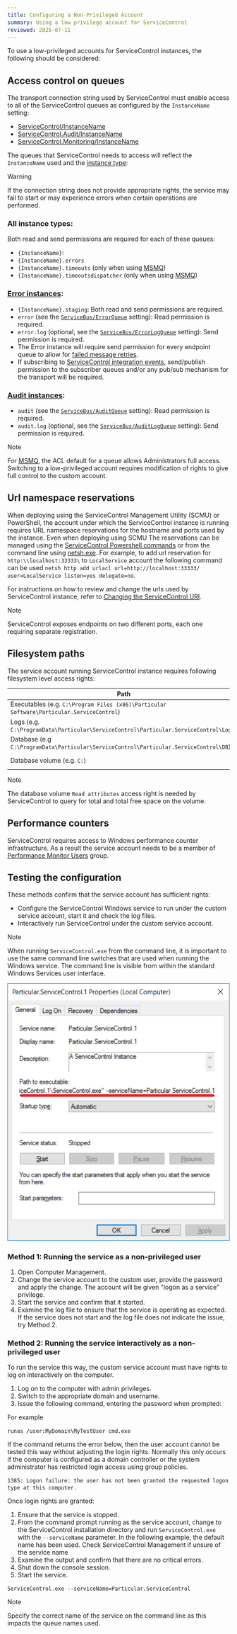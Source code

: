 ```yaml
---
title: Configuring a Non-Privileged Account
summary: Using a low privilege account for ServiceControl
reviewed: 2025-07-11
---
```


To use a low-privileged accounts for ServiceControl instances, the following should be considered:

## Access control on queues

The transport connection string used by ServiceControl must enable access to all of the ServiceControl queues as configured by the `InstanceName` setting:

 * [ServiceControl/InstanceName](/servicecontrol/servicecontrol-instances/configuration.md#host-settings-servicecontrolinstancename)
 * [ServiceControl.Audit/InstanceName](/servicecontrol/audit-instances/configuration.md#host-settings-servicecontrol-auditinstancename)
 * [ServiceControl.Monitoring/InstanceName](/servicecontrol/monitoring-instances/configuration.md#host-settings-monitoringinstancename)

The queues that ServiceControl needs to access will reflect the `InstanceName` used and the [instance type](/servicecontrol/#servicecontrol-instance-types):

> [!WARNING]
> If the connection string does not provide appropriate rights, the service may fail to start or may experience errors when certain operations are performed.

### All instance types:

Both read and send permissions are required for each of these queues:

 * `{InstanceName}`: 
 * `{InstanceName}.errors`
 * `{InstanceName}.timeouts` (only when using [MSMQ](/servicecontrol/transports.md#msmq))
 * `{InstanceName}.timeoutsdispatcher` (only when using [MSMQ](/servicecontrol/transports.md#msmq))

### [Error instances](/servicecontrol/servicecontrol-instances/):

 * `{InstanceName}.staging`: Both read and send permissions are required.
 * `error` (see the [`ServiceBus/ErrorQueue`](/servicecontrol/servicecontrol-instances/configuration.md#transport-servicebuserrorqueue) setting): Read permission is required.
 * `error.log` (optional, see the [`ServiceBus/ErrorLogQueue`](/servicecontrol/servicecontrol-instances/configuration.md#transport-servicebuserrorlogqueue) setting): Send permission is required.
 * The Error instance will require send permission for every endpoint queue to allow for [failed message retries](/servicepulse/intro-failed-message-retries.md).
 * If subscribing to [ServiceControl integration events](/servicecontrol/contracts.md), send/publish permission to the subscriber queues and/or any pub/sub mechanism for the transport will be required.

### [Audit instances](/servicecontrol/audit-instances/):

 * `audit` (see the [`ServiceBus/AuditQueue`](/servicecontrol/audit-instances/configuration.md#transport-servicebusauditqueue) setting): Read permission is required.
 * `audit.log` (optional, see the [`ServiceBus/AuditLogQueue`](/servicecontrol/audit-instances/configuration.md#transport-servicebusauditlogqueue) setting): Send permission is required.

> [!NOTE]
> For [MSMQ](/servicecontrol/transports.md#msmq), the ACL default for a queue allows Administrators full access. Switching to a low-privileged account requires modification of rights to give full control to the custom account.

## Url namespace reservations

When deploying using the ServiceControl Management Utility (SCMU) or PowerShell, the account under which the ServiceControl instance is running requires URL namespace reservations for the hostname and ports used by the instance. Even when deploying using SCMU The reservations can be managed using the [ServiceControl Powershell commands](/servicecontrol/) <!-- TODO: point to troubleshooting guide section instead --> or from the command line using [netsh.exe](https://docs.microsoft.com/en-us/windows/desktop/http/add-urlacl). For example, to add url reservation for `http:\\localhost:33333\` to `LocalService` account the following command can be used `netsh http add urlacl url=http://localhost:33333/ user=LocalService listen=yes delegate=no`.

For instructions on how to review and change the urls used by ServiceControl instance, refer to [Changing the ServiceControl URI](setting-custom-hostname.md). <!-- TODO: Is this necessary with the previous paragraph. Fix or raise an issue. -->

> [!NOTE]
> ServiceControl exposes endpoints on two different ports, each one requiring separate registration.

## Filesystem paths

The service account running ServiceControl instance requires following filesystem level access rights:

| Path | Rights |
|------|--------|
| Executables (e.g.  `C:\Program Files (x86)\Particular Software\Particular.ServiceControl`) | Read |
| Logs (e.g. `C:\ProgramData\Particular\ServiceControl\Particular.ServiceControl\Logs`)      |   Write     |
| Database (e.g `C:\ProgramData\Particular\ServiceControl\Particular.ServiceControl\DB`) | Write|
| Database volume (e.g. `C:`) | Read Attributes|

> [!NOTE]
> The database volume `Read attributes` access right is needed by ServiceControl to query for total and total free space on the volume.

## Performance counters

ServiceControl requires access to Windows performance counter infrastructure. <!-- TODO: Is that still true? --> As a result the service account needs to be a member of [Performance Monitor Users](https://docs.microsoft.com/en-us/windows/security/identity-protection/access-control/active-directory-security-groups#a-href-idbkmk-perfmonitorusersaperformance-monitor-users) group.


## Testing the configuration

These methods confirm that the service account has sufficient rights:

 * Configure the ServiceControl Windows service to run under the custom service account, start it and check the log files.
 * Interactively run ServiceControl under the custom service account.

> [!NOTE]
> When running `ServiceControl.exe` from the command line, it is important to use the same command line switches that are used when running the Windows service. The command line is visible from within the standard Windows Services user interface.

![](servicedetailsview.png 'width=500')

### Method 1: Running the service as a non-privileged user

 1. Open Computer Management.
 1. Change the service account to the custom user, provide the password and apply the change. The account will be given "logon as a service" privilege.
 1. Start the service and confirm that it started.
 1. Examine the log file to ensure that the service is operating as expected. If the service does not start and the log file does not indicate the issue, try Method 2.

### Method 2: Running the service interactively as a non-privileged user

To run the service this way, the custom service account must have rights to log on interactively on the computer.

 1. Log on to the computer with admin privileges.
 1. Switch to the appropriate domain and username.
 1. Issue the following command, entering the password when prompted:

For example

```shell
runas /user:MyDomain\MyTestUser cmd.exe
```

If the command returns the error below, then the user account cannot be tested this way without adjusting the login rights. Normally this only occurs if the computer is configured as a domain controller or the system administrator has restricted login access using group policies.

```
1385: Logon failure: the user has not been granted the requested logon type at this computer.
```

Once login rights are granted:

 1. Ensure that the service is stopped.
 1. From the command prompt running as the service account, change to the ServiceControl installation directory and run `ServiceControl.exe` with the `--serviceName` parameter. In the following example, the default name has been used. Check ServiceControl Management if unsure of the service name
 1. Examine the output and confirm that there are no critical errors.
 1. Shut down the console session.
 1. Start the service.

```shell
ServiceControl.exe --serviceName=Particular.ServiceControl
```

> [!NOTE]
> Specify the correct name of the service on the command line as this impacts the queue names used.
